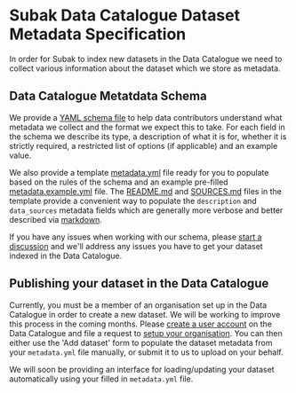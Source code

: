 # Subak Data Catalogue Dataset Metadata Specification

In order for Subak to index new datasets in the Data Catalogue we need to collect various 
information about the dataset which we store as metadata. 

## Data Catalogue Metatdata Schema
We provide a [YAML schema file](./schema.yml) to help data contributors understand what metadata we collect and the format we expect this to take. For each field in the schema we describe its type, a description of what it is for, whether it is strictly required, a restricted list of options (if applicable) and an example value.

We also provide a template [metadata.yml](./template/metadata.yml) file ready for you to populate based on the rules of the schema and an example pre-filled [metadata.example.yml](./template/metadata.example.yml) file. The [README.md](./template/README.md) and [SOURCES.md](./template/SOURCES.md) files in the template provide a convenient way to populate the `description` and `data_sources` metadata fields which are generally more verbose and better described via [markdown](https://www.markdownguide.org/).

If you have any issues when working with our schema, please [start a discussion](https://github.com/ClimateSubak/community/discussions/new?category=q-a) and we'll address any issues you have to get your dataset indexed in the Data Catalogue.

## Publishing your dataset in the Data Catalogue
Currently, you must be a member of an organisation set up in the Data Catalogue in order to create a new dataset. We will be working to improve this process in the coming months. Please [create a user account](https://data.climatesubak.org/user/register) on the Data Catalogue and file a request to [setup your organisation](https://github.com/ClimateSubak/community/issues/new?assignees=&labels=enhancement&template=setup-new-organisation.md&title=%5BNew+Organisation+Set+Up%5D). You can then either use the 'Add dataset' form to populate the dataset metadata from your `metadata.yml` file manually, or submit it to us to upload on your behalf.

We will soon be providing an interface for loading/updating your dataset automatically using your filled in `metadata.yml` file.